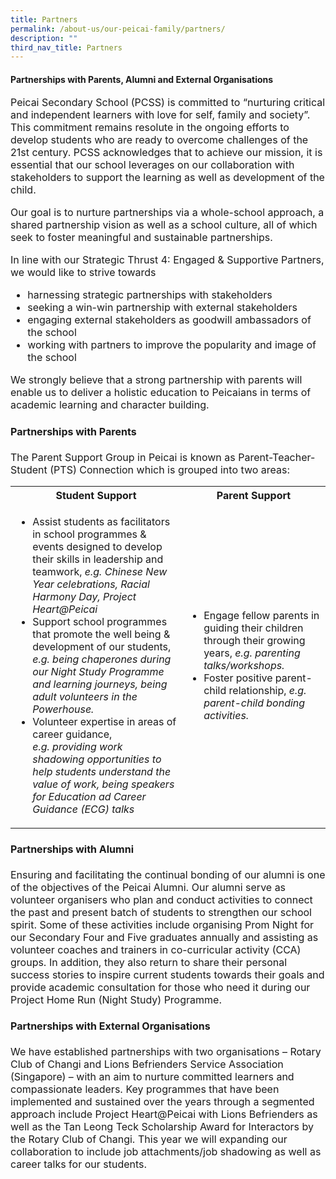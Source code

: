 ```yaml
---
title: Partners
permalink: /about-us/our-peicai-family/partners/
description: ""
third_nav_title: Partners
---
```

<h4><strong>Partnerships with Parents, Alumni and External Organisations</strong></h4>
<p><font size="3">Peicai Secondary School (PCSS) is committed to &ldquo;nurturing critical and independent learners with love for self, family and society&rdquo;. This commitment remains resolute in the ongoing efforts to develop students who are ready to overcome challenges of the 21st century. PCSS acknowledges that to achieve our mission, it is essential that our school leverages on our collaboration with stakeholders to support the learning as well as development of the child.&nbsp;</p>
<p>Our goal is to nurture partnerships via a whole-school approach, a shared partnership vision as well as a school culture, all of which seek to foster meaningful and sustainable partnerships.&nbsp;</p>
<p>In line with our Strategic Thrust 4: Engaged &amp; Supportive Partners, we would like to strive towards&nbsp;</p>
<ul>
<li>harnessing strategic partnerships with stakeholders</li>
<li>seeking a win-win partnership with external stakeholders</li>
<li>engaging external stakeholders as goodwill ambassadors of the school</li>
<li>working with partners to improve the popularity and image of the school</li>
</ul>
<p>We strongly believe that a strong partnership with parents will enable us to deliver a holistic education to Peicaians in terms of academic learning and character building.</p>
<h4><strong>Partnerships with Parents</strong></h4>
<p>The Parent Support Group in Peicai is known as Parent-Teacher-Student (PTS) Connection which is grouped into two areas:</p>
<table>
<tbody>
<tr>
<th>Student Support</th>
<th>Parent Support</th>
</tr>
<tr>
<td>
<ul>
<li>Assist students as facilitators in school programmes &amp; events designed to develop their skills in leadership and teamwork, <em>e.g. Chinese New Year celebrations, Racial Harmony Day, Project Heart@Peicai</em></li>
<li>Support school programmes that promote the well being &amp; development of our students, <em>e.g.</em>&nbsp;<em>being chaperones during our Night Study Programme and learning journeys, being adult volunteers in the Powerhouse.</em></li>
<li>Volunteer expertise in areas of career guidance, <em>e.g.</em>&nbsp;<em>providing work shadowing opportunities to help students understand the value of work, being speakers for Education ad Career Guidance (ECG) talks</em></li>
</ul>
</td>
<td>
<ul>
<li>Engage fellow parents in guiding their children through their growing years, <em>e.g. parenting talks/workshops.</em></li>
<li>Foster positive parent-child relationship, <em>e.g. parent-child bonding activities.</em></li>
</ul>
</td>
</tr>
</tbody>
</table>
<h4><strong>Partnerships with Alumni</strong></h4>
<p>Ensuring and facilitating the continual bonding of our alumni is one of the objectives of the Peicai Alumni. Our alumni serve as volunteer organisers who plan and conduct activities to connect the past and present batch of students to strengthen our school spirit. Some of these activities include organising Prom Night for our Secondary Four and Five graduates annually and assisting as volunteer coaches and trainers in co-curricular activity (CCA) groups. In addition, they also return to share their personal success stories to inspire current students towards their goals and provide academic consultation for those who need it during our Project Home Run (Night Study) Programme.</p>
<h4><strong>Partnerships with External Organisations</strong></h4>
<p>We have established partnerships with two organisations &ndash; Rotary Club of Changi and Lions Befrienders Service Association (Singapore) &ndash; with an aim to nurture committed learners and compassionate leaders. Key programmes that have been implemented and sustained over the years through a segmented approach include Project Heart@Peicai with Lions Befrienders as well as the Tan Leong Teck Scholarship Award for Interactors by the Rotary Club of Changi. This year we will expanding our collaboration to include job attachments/job shadowing as well as career talks for our students.</p>
</font>